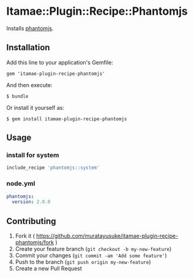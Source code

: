 # Itamae::Plugin::Recipe::Phantomjs

Installs [phantomjs](http://phantomjs.org/).

## Installation

Add this line to your application's Gemfile:

    gem 'itamae-plugin-recipe-phantomjs'

And then execute:

    $ bundle

Or install it yourself as:

    $ gem install itamae-plugin-recipe-phantomjs

## Usage

### install for system

```ruby
include_recipe 'phantomjs::system'
```

### node.yml

```yml
phantomjs:
  version: 2.0.0
```

## Contributing

1. Fork it ( https://github.com/muratayusuke/itamae-plugin-recipe-phantomjs/fork )
2. Create your feature branch (`git checkout -b my-new-feature`)
3. Commit your changes (`git commit -am 'Add some feature'`)
4. Push to the branch (`git push origin my-new-feature`)
5. Create a new Pull Request
